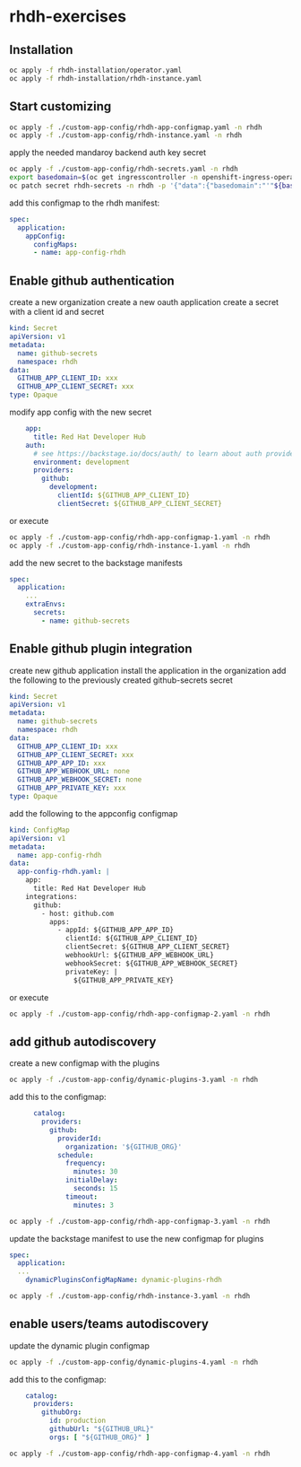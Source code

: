 # rhdh-exercises

## Installation

```sh
oc apply -f rhdh-installation/operator.yaml
oc apply -f rhdh-installation/rhdh-instance.yaml
```

## Start customizing 

```sh
oc apply -f ./custom-app-config/rhdh-app-configmap.yaml -n rhdh
oc apply -f ./custom-app-config/rhdh-instance.yaml -n rhdh
```

apply the needed mandaroy backend auth key secret

```sh
oc apply -f ./custom-app-config/rhdh-secrets.yaml -n rhdh
export basedomain=$(oc get ingresscontroller -n openshift-ingress-operator default -o jsonpath='{.status.domain}' | base64 -w0)
oc patch secret rhdh-secrets -n rhdh -p '{"data":{"basedomain":"'"${basedomain}"'"}}'
```

add this configmap to the rhdh manifest:

```yaml
spec:
  application:
    appConfig:
      configMaps:
      - name: app-config-rhdh
```

## Enable github authentication

create a new organization
create a new oauth application
create a secret with a client id and secret

```yaml
kind: Secret
apiVersion: v1
metadata:
  name: github-secrets
  namespace: rhdh
data:
  GITHUB_APP_CLIENT_ID: xxx
  GITHUB_APP_CLIENT_SECRET: xxx
type: Opaque
```
modify app config with the new secret

```yaml
    app:
      title: Red Hat Developer Hub
    auth:
      # see https://backstage.io/docs/auth/ to learn about auth providers
      environment: development
      providers:
        github:
          development:
            clientId: ${GITHUB_APP_CLIENT_ID}
            clientSecret: ${GITHUB_APP_CLIENT_SECRET}
```     

or execute

```sh
oc apply -f ./custom-app-config/rhdh-app-configmap-1.yaml -n rhdh
oc apply -f ./custom-app-config/rhdh-instance-1.yaml -n rhdh
```

add the new secret to the backstage manifests

```yaml
spec:
  application:
    ...
    extraEnvs:
      secrets:
        - name: github-secrets 
```

## Enable github plugin integration

create new github application
install the application in the organization
add the following to the previously created github-secrets secret

```yaml
kind: Secret
apiVersion: v1
metadata:
  name: github-secrets
  namespace: rhdh
data:
  GITHUB_APP_CLIENT_ID: xxx
  GITHUB_APP_CLIENT_SECRET: xxx
  GITHUB_APP_APP_ID: xxx
  GITHUB_APP_WEBHOOK_URL: none
  GITHUB_APP_WEBHOOK_SECRET: none
  GITHUB_APP_PRIVATE_KEY: xxx
type: Opaque
```

add the following to the appconfig configmap

```yaml
kind: ConfigMap
apiVersion: v1
metadata:
  name: app-config-rhdh
data:
  app-config-rhdh.yaml: |
    app:
      title: Red Hat Developer Hub
    integrations:
      github:
        - host: github.com
          apps:
            - appId: ${GITHUB_APP_APP_ID}
              clientId: ${GITHUB_APP_CLIENT_ID}
              clientSecret: ${GITHUB_APP_CLIENT_SECRET}
              webhookUrl: ${GITHUB_APP_WEBHOOK_URL}
              webhookSecret: ${GITHUB_APP_WEBHOOK_SECRET}
              privateKey: |
                ${GITHUB_APP_PRIVATE_KEY}
```      

or execute

```sh
oc apply -f ./custom-app-config/rhdh-app-configmap-2.yaml -n rhdh
```


## add github autodiscovery

create a new configmap with the plugins

```sh
oc apply -f ./custom-app-config/dynamic-plugins-3.yaml -n rhdh
```

add this to the configmap:

```yaml
      catalog:
        providers:
          github:
            providerId:
              organization: '${GITHUB_ORG}'
            schedule:
              frequency:
                minutes: 30
              initialDelay:
                seconds: 15
              timeout:
                minutes: 3
```

```sh
oc apply -f ./custom-app-config/rhdh-app-configmap-3.yaml -n rhdh
```

update  the backstage manifest to use the new configmap for plugins

```yaml
spec:
  application:
  ...
    dynamicPluginsConfigMapName: dynamic-plugins-rhdh
```    

```sh
oc apply -f ./custom-app-config/rhdh-instance-3.yaml -n rhdh
```

## enable users/teams autodiscovery

update the dynamic plugin configmap

```sh
oc apply -f ./custom-app-config/dynamic-plugins-4.yaml -n rhdh
```

add this to the configmap:

```yaml
    catalog:
      providers:
        githubOrg:
          id: production
          githubUrl: "${GITHUB_URL}"
          orgs: [ "${GITHUB_ORG}" ]
```

```sh
oc apply -f ./custom-app-config/rhdh-app-configmap-4.yaml -n rhdh
```